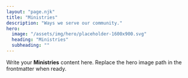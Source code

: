 ```yaml
---
layout: "page.njk"
title: "Ministries"
description: "Ways we serve our community."
hero:
  image: "/assets/img/hero/placeholder-1600x900.svg"
  heading: "Ministries"
  subheading: ""
---
```


Write your **Ministries** content here. Replace the hero image path in the frontmatter when ready.
